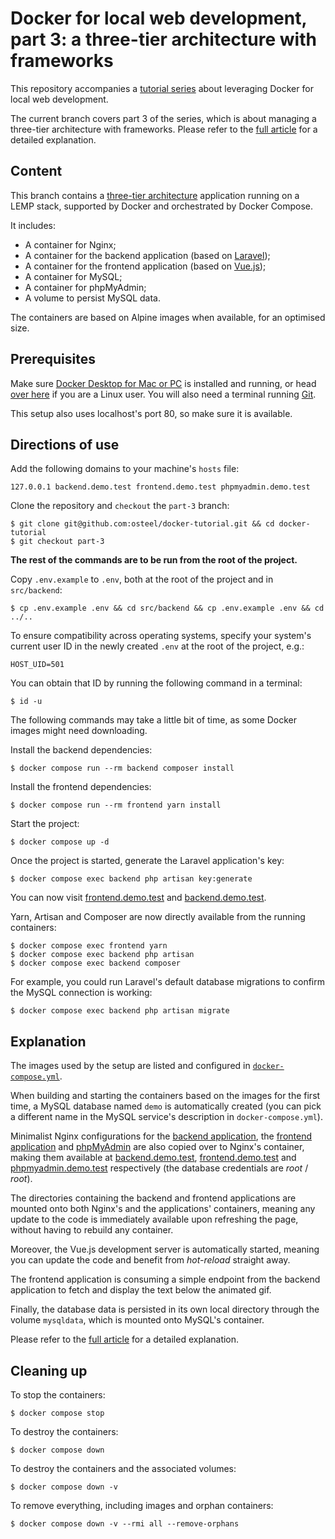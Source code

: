 # Docker for local web development, part 3: a three-tier architecture with frameworks

This repository accompanies a [tutorial series](https://tech.osteel.me/posts/docker-for-local-web-development-why-should-you-care "Docker for local web development, introduction: why should you care?") about leveraging Docker for local web development.

The current branch covers part 3 of the series, which is about managing a three-tier architecture with frameworks. Please refer to the [full article](https://tech.osteel.me/posts/docker-for-local-web-development-part-3-a-three-tier-architecture-with-frameworks "Docker for local web development, part 3: a three-tier architecture with frameworks") for a detailed explanation.

## Content

This branch contains a [three-tier architecture](https://www.techopedia.com/definition/24649/three-tier-architecture) application running on a LEMP stack, supported by Docker and orchestrated by Docker Compose.

It includes:

* A container for Nginx;
* A container for the backend application (based on [Laravel](https://laravel.com/));
* A container for the frontend application (based on [Vue.js](https://vuejs.org/));
* A container for MySQL;
* A container for phpMyAdmin;
* A volume to persist MySQL data.

The containers are based on Alpine images when available, for an optimised size.

## Prerequisites

Make sure [Docker Desktop for Mac or PC](https://www.docker.com/products/docker-desktop) is installed and running, or head [over here](https://docs.docker.com/install/) if you are a Linux user. You will also need a terminal running [Git](https://git-scm.com/).

This setup also uses localhost's port 80, so make sure it is available.

## Directions of use

Add the following domains to your machine's `hosts` file:

```
127.0.0.1 backend.demo.test frontend.demo.test phpmyadmin.demo.test
```

Clone the repository and `checkout` the `part-3` branch:

```
$ git clone git@github.com:osteel/docker-tutorial.git && cd docker-tutorial
$ git checkout part-3
```

**The rest of the commands are to be run from the root of the project.**

Copy `.env.example` to `.env`, both at the root of the project and in `src/backend`:

```
$ cp .env.example .env && cd src/backend && cp .env.example .env && cd ../..
```

To ensure compatibility across operating systems, specify your system's current user ID in the newly created `.env` at the root of the project, e.g.:

```
HOST_UID=501
```

You can obtain that ID by running the following command in a terminal:

```
$ id -u
```

The following commands may take a little bit of time, as some Docker images might need downloading.

Install the backend dependencies:

```
$ docker compose run --rm backend composer install
```

Install the frontend dependencies:

```
$ docker compose run --rm frontend yarn install
```

Start the project:

```
$ docker compose up -d
```

Once the project is started, generate the Laravel application's key:

```
$ docker compose exec backend php artisan key:generate
```

You can now visit [frontend.demo.test](http://frontend.demo.test) and [backend.demo.test](http://backend.demo.test).

Yarn, Artisan and Composer are now directly available from the running containers:

```
$ docker compose exec frontend yarn
$ docker compose exec backend php artisan
$ docker compose exec backend composer
```

For example, you could run Laravel's default database migrations to confirm the MySQL connection is working:

```
$ docker compose exec backend php artisan migrate
```

## Explanation

The images used by the setup are listed and configured in [`docker-compose.yml`](https://github.com/osteel/docker-tutorial/blob/part-3/docker-compose.yml).

When building and starting the containers based on the images for the first time, a MySQL database named `demo` is automatically created (you can pick a different name in the MySQL service's description in `docker-compose.yml`).

Minimalist Nginx configurations for the [backend application](https://github.com/osteel/docker-tutorial/blob/part-3/.docker/nginx/conf.d/backend.conf), the [frontend application](https://github.com/osteel/docker-tutorial/blob/part-3/.docker/nginx/conf.d/frontend.conf) and [phpMyAdmin](https://github.com/osteel/docker-tutorial/blob/part-3/.docker/nginx/conf.d/phpmyadmin.conf) are also copied over to Nginx's container, making them available at [backend.demo.test](http://backend.demo.test), [frontend.demo.test](http://frontend.demo.test) and [phpmyadmin.demo.test](http://phpmyadmin.demo.test) respectively (the database credentials are *root* / *root*).

The directories containing the backend and frontend applications are mounted onto both Nginx's and the applications' containers, meaning any update to the code is immediately available upon refreshing the page, without having to rebuild any container.

Moreover, the Vue.js development server is automatically started, meaning you can update the code and benefit from _hot-reload_ straight away.

The frontend application is consuming a simple endpoint from the backend application to fetch and display the text below the animated gif.

Finally, the database data is persisted in its own local directory through the volume `mysqldata`, which is mounted onto MySQL's container.

Please refer to the [full article](https://tech.osteel.me/posts/docker-for-local-web-development-part-3-a-three-tier-architecture-with-frameworks "Docker for local web development, part 3: a three-tier architecture with frameworks") for a detailed explanation.

## Cleaning up

To stop the containers:

```
$ docker compose stop
```

To destroy the containers:

```
$ docker compose down
```

To destroy the containers and the associated volumes:

```
$ docker compose down -v
```

To remove everything, including images and orphan containers:

```
$ docker compose down -v --rmi all --remove-orphans
```
